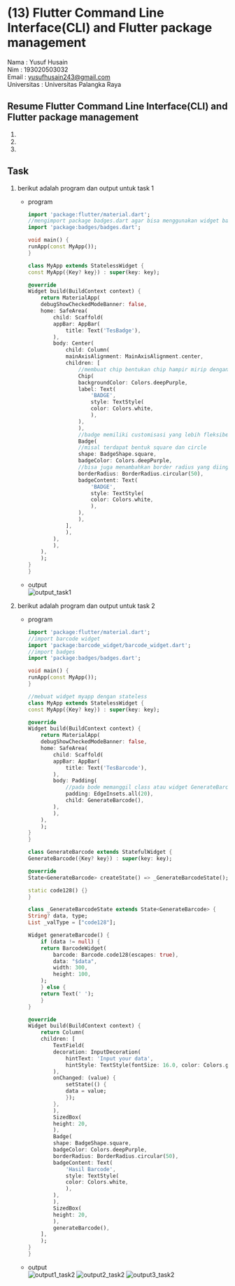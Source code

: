 # (13) Flutter Command Line Interface(CLI) and Flutter package management

Nama : Yusuf Husain <br>
Nim : 193020503032 <br>
Email : yusufhusain243@gmail.com <br>
Universitas : Universitas Palangka Raya

## Resume Flutter Command Line Interface(CLI) and Flutter package management

1.
2.
3.

## Task

1. berikut adalah program dan output untuk task 1

   - program

     ```dart
     import 'package:flutter/material.dart';
     //mengimport package badges.dart agar bisa menggunakan widget badge
     import 'package:badges/badges.dart';

     void main() {
     runApp(const MyApp());
     }

     class MyApp extends StatelessWidget {
     const MyApp({Key? key}) : super(key: key);

     @override
     Widget build(BuildContext context) {
         return MaterialApp(
         debugShowCheckedModeBanner: false,
         home: SafeArea(
             child: Scaffold(
             appBar: AppBar(
                 title: Text('TesBadge'),
             ),
             body: Center(
                 child: Column(
                 mainAxisAlignment: MainAxisAlignment.center,
                 children: [
                     //membuat chip bentukan chip hampir mirip dengan badge namun memiliki ukuran yang agak besar meskipun padding diset menjadi 0
                     Chip(
                     backgroundColor: Colors.deepPurple,
                     label: Text(
                         'BADGE',
                         style: TextStyle(
                         color: Colors.white,
                         ),
                     ),
                     ),
                     //badge memiliki customisasi yang lebih fleksibel
                     Badge(
                     //misal terdapat bentuk square dan circle
                     shape: BadgeShape.square,
                     badgeColor: Colors.deepPurple,
                     //bisa juga menambahkan border radius yang diinginkan
                     borderRadius: BorderRadius.circular(50),
                     badgeContent: Text(
                         'BADGE',
                         style: TextStyle(
                         color: Colors.white,
                         ),
                     ),
                     ),
                 ],
                 ),
             ),
             ),
         ),
         );
     }
     }

     ```

   - output<br>
      ![output_task1](https://user-images.githubusercontent.com/74952343/159168397-e71d95e4-c1c0-4a58-957b-d7c5c7366f92.jpeg)


2. berikut adalah program dan output untuk task 2

   - program

     ```dart
     import 'package:flutter/material.dart';
     //import barcode widget
     import 'package:barcode_widget/barcode_widget.dart';
     //import badges
     import 'package:badges/badges.dart';

     void main() {
     runApp(const MyApp());
     }

     //mebuat widget myapp dengan stateless
     class MyApp extends StatelessWidget {
     const MyApp({Key? key}) : super(key: key);

     @override
     Widget build(BuildContext context) {
         return MaterialApp(
         debugShowCheckedModeBanner: false,
         home: SafeArea(
             child: Scaffold(
             appBar: AppBar(
                 title: Text('TesBarcode'),
             ),
             body: Padding(
                 //pada bode memanggil class atau widget GenerateBarcode
                 padding: EdgeInsets.all(20),
                 child: GenerateBarcode(),
             ),
             ),
         ),
         );
     }
     }

     class GenerateBarcode extends StatefulWidget {
     GenerateBarcode({Key? key}) : super(key: key);

     @override
     State<GenerateBarcode> createState() => _GenerateBarcodeState();

     static code128() {}
     }

     class _GenerateBarcodeState extends State<GenerateBarcode> {
     String? data, type;
     List _valType = ["code128"];

     Widget generateBarcode() {
         if (data != null) {
         return BarcodeWidget(
             barcode: Barcode.code128(escapes: true),
             data: "$data",
             width: 300,
             height: 100,
         );
         } else {
         return Text(' ');
         }
     }

     @override
     Widget build(BuildContext context) {
         return Column(
         children: [
             TextField(
             decoration: InputDecoration(
                 hintText: 'Input your data',
                 hintStyle: TextStyle(fontSize: 16.0, color: Colors.grey),
             ),
             onChanged: (value) {
                 setState(() {
                 data = value;
                 });
             },
             ),
             SizedBox(
             height: 20,
             ),
             Badge(
             shape: BadgeShape.square,
             badgeColor: Colors.deepPurple,
             borderRadius: BorderRadius.circular(50),
             badgeContent: Text(
                 'Hasil Barcode',
                 style: TextStyle(
                 color: Colors.white,
                 ),
             ),
             ),
             SizedBox(
             height: 20,
             ),
             generateBarcode(),
         ],
         );
     }
     }

     ```

   - output<br>
      ![output1_task2](https://user-images.githubusercontent.com/74952343/159168406-ac37b287-09fd-4d42-a555-97d43c2c7ab1.jpeg)
      ![output2_task2](https://user-images.githubusercontent.com/74952343/159168412-c9f8aa89-ce4a-48fd-b2b3-4b21062910a8.jpeg)
      ![output3_task2](https://user-images.githubusercontent.com/74952343/159168417-9ae2dfcf-a35c-4b25-aa03-f59dbc7d61dd.jpeg)



